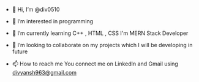 - 👋 Hi, I’m @div0510
- 👀 I’m interested in programming
- 🌱 I’m currently learning C++ , HTML , CSS
I'm MERN Stack Developer

- 💞️ I’m looking to collaborate on my projects which I will be developing in future
- 📫 How to reach me You connect me on LinkedIn and Gmail using divyansh963@gmail.com

<!---
div0510/div0510 is a ✨ special ✨ repository because its `README.md` (this file) appears on your GitHub profile.
You can click the Preview link to take a look at your changes.
--->
